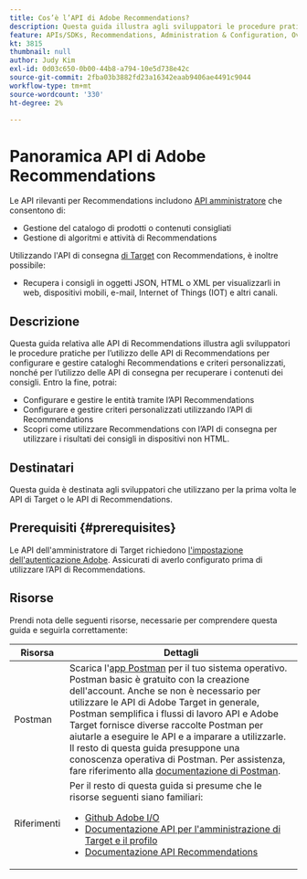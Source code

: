 ```yaml
---
title: Cos’è l’API di Adobe Recommendations?
description: Questa guida illustra agli sviluppatori le procedure pratiche per l’utilizzo delle API Recommendations di Adobe Target per configurare e gestire cataloghi Recommendations e criteri personalizzati, nonché per l’utilizzo dell’API di consegna per recuperare i contenuti dei consigli.
feature: APIs/SDKs, Recommendations, Administration & Configuration, Overview
kt: 3815
thumbnail: null
author: Judy Kim
exl-id: 0d03c650-0b00-44b8-a794-10e5d738e42c
source-git-commit: 2fba03b3882fd23a16342eaab9406ae4491c9044
workflow-type: tm+mt
source-wordcount: '330'
ht-degree: 2%

---
```


# Panoramica API di Adobe Recommendations

Le API rilevanti per Recommendations includono [API amministratore](../../before-administer/target-api-overview.md) che consentono di:

* Gestione del catalogo di prodotti o contenuti consigliati
* Gestione di algoritmi e attività di Recommendations

Utilizzando l&#39;API di consegna [di Target](../../implement/delivery-api/overview.md) con Recommendations, è inoltre possibile:

* Recupera i consigli in oggetti JSON, HTML o XML per visualizzarli in web, dispositivi mobili, e-mail, Internet of Things (IOT) e altri canali.

## Descrizione

Questa guida relativa alle API di Recommendations illustra agli sviluppatori le procedure pratiche per l’utilizzo delle API di Recommendations per configurare e gestire cataloghi Recommendations e criteri personalizzati, nonché per l’utilizzo delle API di consegna per recuperare i contenuti dei consigli. Entro la fine, potrai:

* Configurare e gestire le entità tramite l’API Recommendations
* Configurare e gestire criteri personalizzati utilizzando l’API di Recommendations
* Scopri come utilizzare Recommendations con l’API di consegna per utilizzare i risultati dei consigli in dispositivi non HTML.

## Destinatari

Questa guida è destinata agli sviluppatori che utilizzano per la prima volta le API di Target o le API di Recommendations.

## Prerequisiti {#prerequisites}

Le API dell&#39;amministratore di Target richiedono [l&#39;impostazione dell&#39;autenticazione Adobe](../configure-authentication.md). Assicurati di averlo configurato prima di utilizzare l’API di Recommendations.

## Risorse

Prendi nota delle seguenti risorse, necessarie per comprendere questa guida e seguirla correttamente:

| Risorsa | Dettagli |
| --- | --- |
| Postman | Scarica l&#39;[app Postman](https://www.postman.com/downloads/) per il tuo sistema operativo. Postman basic è gratuito con la creazione dell&#39;account. Anche se non è necessario per utilizzare le API di Adobe Target in generale, Postman semplifica i flussi di lavoro API e Adobe Target fornisce diverse raccolte Postman per aiutarle a eseguire le API e a imparare a utilizzarle. Il resto di questa guida presuppone una conoscenza operativa di Postman. Per assistenza, fare riferimento alla [documentazione di Postman](https://learning.getpostman.com/). |
| Riferimenti | Per il resto di questa guida si presume che le risorse seguenti siano familiari:<UL><li>[Github Adobe I/O](https://github.com/adobeio)</li><li>[Documentazione API per l&#39;amministrazione di Target e il profilo](../../administer/admin-api/admin-api-overview-new.md)</li><li>[Documentazione API Recommendations](https://developer.adobe.com/target/administer/recommendations-api/)</li></UL> |
